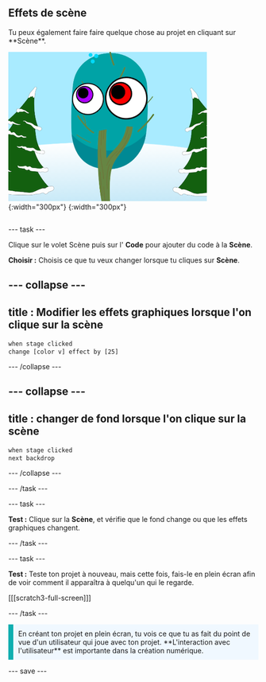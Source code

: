 ## Effets de scène

<div style="display: flex; flex-wrap: wrap">
<div style="flex-basis: 200px; flex-grow: 1; margin-right: 15px;">
Tu peux également faire faire quelque chose au projet en cliquant sur **Scène**.
</div>
<div>

![La scène avec effets graphiques.](images/stage-effects.png){:width="300px"} 
{:width="300px"}  

</div>
</div>

--- task ---

Clique sur le volet Scène puis sur l' **Code** pour ajouter du code à la **Scène**.

**Choisir :** Choisis ce que tu veux changer lorsque tu cliques sur **Scène**.

--- collapse ---
---
title : Modifier les effets graphiques lorsque l'on clique sur la scène
---

```blocks3
when stage clicked
change [color v] effect by [25]
```

--- /collapse ---

--- collapse ---
---
title : changer de fond lorsque l'on clique sur la scène
---

```blocks3
when stage clicked
next backdrop
```

--- /collapse ---

--- /task ---

--- task ---

**Test :** Clique sur la **Scène**, et vérifie que le fond change ou que les effets graphiques changent.

--- /task ---

--- task ---

**Test :** Teste ton projet à nouveau, mais cette fois, fais-le en plein écran afin de voir comment il apparaîtra à quelqu'un qui le regarde.

[[[scratch3-full-screen]]]

--- /task ---

<p style="border-left: solid; border-width:10px; border-color: #0faeb0; background-color: aliceblue; padding: 10px;">
En créant ton projet en plein écran, tu vois ce que tu as fait du point de vue d'un utilisateur qui joue avec ton projet. **L'interaction avec l'utilisateur** est importante dans la création numérique. 
</p>

--- save ---

